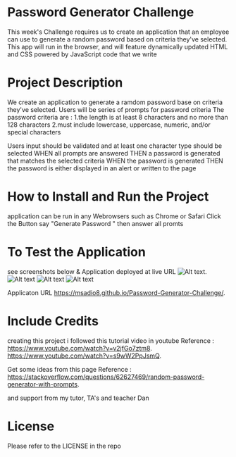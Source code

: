 # Password Generator Challenge
 
 This week's Challenge requires us  to create an application that an employee can use to generate a random password based on criteria they've selected. This app will run in the browser, and will feature dynamically updated HTML and CSS powered by JavaScript code that we write

# Project Description

We create an application to generate a ramdom password base on criteria they've selected.
Users will be  series of prompts for password criteria
The password criteria are : 
1.the length is at least 8 characters and no more than 128 characters
2.must include lowercase, uppercase, numeric, and/or special characters

Users input should be validated and at least one character type should be selected
WHEN all prompts are answered
THEN a password is generated that matches the selected criteria
WHEN the password is generated
THEN the password is either displayed in an alert or written to the page

# How to Install and Run the Project

 application can be run in any  Webrowsers such as Chrome or  Safari 
 Click the Button say "Generate Password " then answer all promts 

# To Test the Application 
 see screenshots below & Application deployed at live URL
![Alt text](../../Screenshot%202023-06-07%20at%208.13.13%20am%20(2).png).
![Alt text](../../Screenshot%202023-06-07%20at%208.08.31%20am%20(2).png)
![Alt text](../../Screenshot%202023-06-07%20at%208.13.20%20am%20(2).png)
![Alt text](../../Screenshot%202023-06-07%20at%208.13.01%20am%20(2).png)

Applicaton URL 
https://msadio8.github.io/Password-Generator-Challenge/.



# Include Credits 

creating this project i followed this tutorial video  in youtube 
Reference : https://www.youtube.com/watch?v=v2jfGo7ztm8.
            https://www.youtube.com/watch?v=s9wW2PpJsmQ.


Get some ideas from this page 
Reference : https://stackoverflow.com/questions/62627469/random-password-generator-with-prompts.

and support from my tutor, TA's and teacher Dan 

# License 
 
 Please refer to the LICENSE in the repo



   

